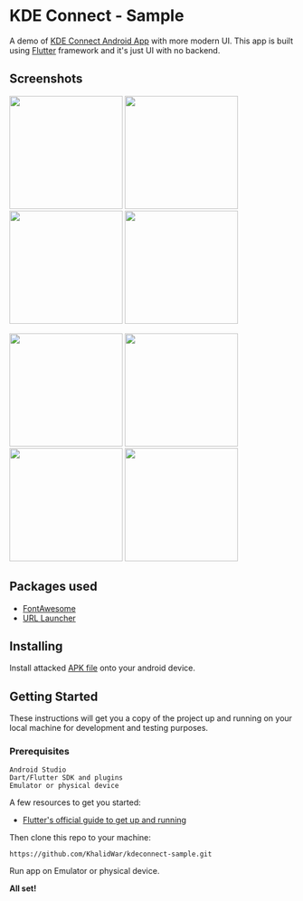 # KDE Connect - Sample

A demo of [KDE Connect Android App](https://github.com/KDE/kdeconnect-android) with more modern UI. This app is built using [Flutter](https://flutter.dev) framework and it's just UI with no backend.

## Screenshots
<img src="https://github.com/KhalidWar/kdeconnect-sample/blob/master/assets/screenshots/send_files.jpg" width="200"> <img src="https://github.com/KhalidWar/kdeconnect-sample/blob/master/assets/screenshots/media_control.jpg" width="200"> <img src="https://github.com/KhalidWar/kdeconnect-sample/blob/master/assets/screenshots/run_command.jpg" width="200"> <img src="https://github.com/KhalidWar/kdeconnect-sample/blob/master/assets/screenshots/run-command_search.jpg" width="200">  

<img src="https://github.com/KhalidWar/kdeconnect-sample/blob/master/assets/screenshots/send_files_night.jpg" width="200"> <img src="https://github.com/KhalidWar/kdeconnect-sample/blob/master/assets/screenshots/run_command_night.jpg" width="200"> <img src="https://github.com/KhalidWar/kdeconnect-sample/blob/master/assets/screenshots/main_drawer_night.jpg" width="200"> <img src="https://github.com/KhalidWar/kdeconnect-sample/blob/master/assets/screenshots/plugin_settings_night.jpg" width="200">



## Packages used
- [FontAwesome](https://pub.dev/packages/font_awesome_flutter)
- [URL Launcher](https://pub.dev/packages/url_launcher)

## Installing
Install attacked [APK file](https://github.com/KhalidWar/kdeconnect-sample/releases) onto your android device.

## Getting Started

These instructions will get you a copy of the project up and running on your local machine for development and testing purposes.


### Prerequisites
```
Android Studio
Dart/Flutter SDK and plugins
Emulator or physical device
```

A few resources to get you started:
- [Flutter's official guide to get up and running](https://flutter.dev/docs/get-started/install)

Then clone this repo to your machine:

`https://github.com/KhalidWar/kdeconnect-sample.git`

Run app on Emulator or physical device.

**All set!**
